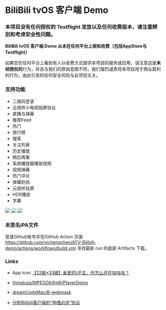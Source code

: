 # BiliBili tvOS 客户端 Demo

### 本项目没有任何授权的 Testflight 发放以及任何收费版本，请注意辨别和考虑安全性问题。

 **BiliBili tvOS 客户端 Demo 从未在任何平台上架和收费（包括AppStore与Testflight）**

 如果您在任何平台上看到有人以收费方式提供本项目的服务或应用，请注意这是**未经授权的**行为，并且与我们的原始意图不符。我们强烈谴责将本项目用于商业盈利的行为，由此引发的任何安全风险与此项目无关。


### 支持功能
- 二维码登录
- 云视听小电视投屏协议
- 直播与弹幕
- 推荐Feed
- 热门
- 排行榜
- 搜索
- 关注列表
- 历史播放
- 稍后再看
- 系统播放器播放视频
- 视频弹幕
- 热门评论
- 弹幕防挡
- 云视听投屏
- HDR播放
- 字幕

 ![](imgs/1.jpg)
 ![](imgs/2.jpg)
 ![](imgs/3.png)

### 未签名iPA文件
  登录Github账号并在GitHub Action 页面 https://github.com/yichengchen/ATV-Bilibili-demo/actions/workflows/build.yml 寻找最新 run 的底部 Artifacts 下载。

### Links

- App Icon [【22娘×33娘】亲爱的UP主，你怎么还在咕咕咕？](https://www.bilibili.com/video/BV1AB4y1k7em)

- [thmatuza/MPEGDASHAVPlayerDemo](https://github.com/thmatuza/MPEGDASHAVPlayerDemo)

- [dreamCodeMan/B-webmask](https://github.com/dreamCodeMan/B-webmask)

- [分析Bilibili客户端的“哔哩必连”协议](https://xfangfang.github.io/028)
